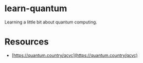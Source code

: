 # learn-quantum

Learning a little bit about quantum computing.

# Resources

 * [https://quantum.country/qcvc](https://quantum.country/qcvc)
